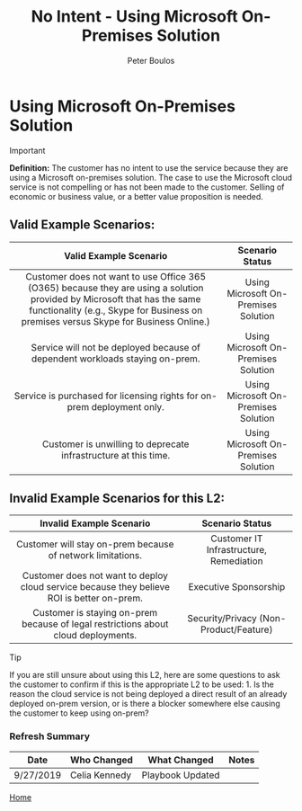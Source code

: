 ﻿---
# required metadata
title: No Intent - Using Microsoft On-Premises Solution
description: No Intent - Using Microsoft On-Premises Solution
author: Peter Boulos
ms.author: pboulos
manager: pagrim
ms.date: 9/27/2019
ms.topic: partner-playbook 
ms.prod: non-product-specific 
ms.custom: partner-playbook 
ft.audience: partner
ft.owner: pagrim
---

# Using Microsoft On-Premises Solution

> [!IMPORTANT]
> **Definition:** The customer has no intent to use the service because they are using a Microsoft on-premises solution. The case to use the Microsoft cloud service is not compelling or has not been made to the customer. Selling of economic or business value, or a better value proposition is needed.

## Valid Example Scenarios:
| Valid Example Scenario | Scenario Status |
| :--: | :--: |
| Customer does not want to use Office 365 (O365) because they are using a solution provided by Microsoft that has the same functionality (e.g., Skype for Business on premises versus Skype for Business Online.) | Using Microsoft On-Premises Solution |
| Service will not be deployed because of dependent workloads staying on-prem. | Using Microsoft On-Premises Solution |
| Service is purchased for licensing rights for on-prem deployment only. | Using Microsoft On-Premises Solution |
| Customer is unwilling to deprecate infrastructure at this time. | Using Microsoft On-Premises Solution |


## Invalid Example Scenarios for this L2:
| Invalid Example Scenario | Scenario Status |
| :--: | :--: |
| Customer will stay on-prem because of network limitations. | Customer IT Infrastructure, Remediation |
| Customer does not want to deploy cloud service because they believe ROI is better on-prem. | Executive Sponsorship |
| Customer is staying on-prem because of legal restrictions about cloud deployments. | Security/Privacy (Non-Product/Feature) |

> [!TIP]
> If you are still unsure about using this L2, here are some questions to ask the customer to confirm if this is the appropriate L2 to be used:
>    1.​ Is the reason the cloud service is not being deployed a direct result of an already deployed on-prem version, or is there a blocker somewhere else causing the customer to keep using on-prem?​

### Refresh Summary

|Date|Who Changed|What Changed|Notes|
|---------|---------------|----------------------------|-------------|
|9/27/2019| Celia Kennedy| Playbook Updated||

[Home](http://partner-docs.microsoft.com)
